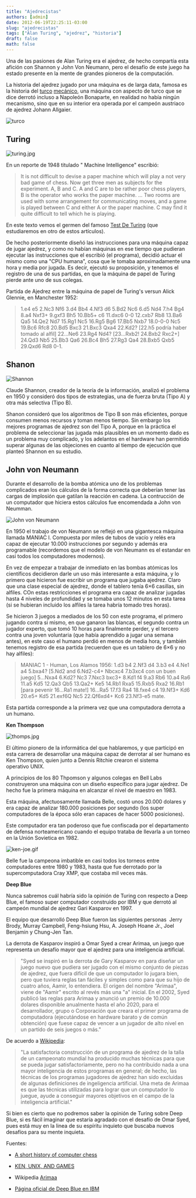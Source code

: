 ```yaml
---
title: "Ajedrecistas"
authors: [admin]
date: 2012-06-19T22:25:11-03:00
slug: "ajedrecistas"
tags: ["Alan Turing", "ajedrez", "historia"]
draft: false
math: false
---
```

Una de las pasiones de Alan Turing era el ajedrez, de hecho compartía
esta afición con Shannon y John Von Neumann, pero el desafío de este
juego ha estado presente en la mente de grandes pioneros de la
computación.

La historia del ajedrez jugado por una máquina es de larga data, famosa
es la historia
del [turco](/2005/11/inteligencia_artificial_artificial.html) [mecánico](http://www.portalajedrez.com/anecdotas/turco.php),
una máquina con aspecto de turco que se dice derrotó incluso a Napoleón
Bonaparte, en realidad no había ningún mecanismo, sino que en su
interior era operada por el campeón austriaco de ajedrez Johann
Allgaier.

![turco](turco.jpg)

## **Turing**

![turing.jpg](turing.jpg)

En un reporte de 1948 titulado " Machine Intelligence" escribió:


> It is not difficult to devise a paper machine which will play a not
> very bad game of chess. Now get three men as subjects for the
> experiment. A, B and C. A and C are to be rather poor chess players, B
> is the operator who works the paper machine. \... Two rooms are used
> with some arrangement for communicating moves, and a game is played
> between C and either A or the paper machine. C may find it quite
> difficult to tell which he is playing.

En este texto vemos el germen del famoso [Test De Turing](http://es.wikipedia.org/wiki/Test_de_Turing) (que estudiaremos en otro de estos artículos).

De hecho posteriormente diseñó las instrucciones para una máquina capaz
de jugar ajedrez, y como no habían máquinas en ese tiempo que pudieran
ejecutar las instrucciones que el escribió (el programa), decidió actuar
el mismo como una "CPU humana", cosa que le tomaba aproximadamente una
hora y media por jugada. Es decir, ejecutó su proposición, y tenemos el
registro de una de sus partidas, en que la máquina de papel de Turing
pierde ante uno de sus colegas.

Partida de Ajedrez entre la máquina de papel de Turing\'s versun Alick
Glennie, en Manchester 1952:


> 1.e4 e5 2.Nc3 Nf6 3.d4 Bb4 4.Nf3 d6 5.Bd2 Nc6 6.d5 Nd4 7.h4 Bg4 8.a4
> Nxf3+ 9.gxf3 Bh5 10.Bb5+ c6 11.dxc6 0-0 12.cxb7 Rb8 13.Ba6 Qa5 14.Qe2
> Nd7 15.Rg1 Nc5 16.Rg5 Bg6 17.Bb5 Nxb7 18.0-0-0 Nc5 19.Bc6 Rfc8 20.Bd5
> Bxc3 21.Bxc3 Qxa4 22.Kd2? \[22.h5 podría haber tomado al alfil\]
> 22\...Ne6 23.Rg4 Nd4? \[23\...Rxb2! 24.Bxb2 Rxc2+\] 24.Qd3 Nb5 25.Bb3
> Qa6 26.Bc4 Bh5 27.Rg3 Qa4 28.Bxb5 Qxb5 29.Qxd6 Rd8 0-1.

## **Shanon**

![Shannon](shannon.jpg)

Claude Shannon,
creador de la teoría de la información, analizó el problema en 1950 y
consideró dos tipos de estrategias, una de fuerza bruta (Tipo A) y otra
más selectiva (Tipo B).

Shanon consideró que los algoritmos de Tipo B son más eficientes, porque
consumen menos recursos y toman menos tiempo. Sin embargo los mejores
programas de ajedrez son del Tipo A, porque en la práctica el problema
de seleccionar las jugada más plausibles en un momento dado es un
problema muy complicado, y los adelantos en el hardware han permitido
superar algunas de las objeciones en cuanto al tiempo de ejecución que
planteó Shannon en su estudio.

## **John von Neumann**

Durante el desarrollo de la bomba atómica uno de los problemas
complicados eran los cálculos de la forma correcta que deberían tener
las cargas de implosión que gatilan la reacción en cadena. La
contrucción de un computador que hiciera estos cálculos fue encomendada
a John von Neumman.

![John von Neumann](JohnvonNeumann-LosAlamos.jpg)

En 1950 el trabajo de von Neumann se reflejó en una gigantesca máquina
llamada MANIAC I. Compuesta por miles de tubos de vacío y relés era
capaz de ejecutar 10.000 instrucciones por segundo y además era
programable (recordemos que el modelo de von Neumann es el estandar en
casi todos los computadores modernos).

En vez de empezar a trabajar de inmediato en las bombas atómicas los
científicos decidieron darle un uso más interesante a esta máquina, y lo
primero que hicieron fue escribir un programa que jugaba ajedrez. Claro
que una clase especial de ajedrez, donde el tablero tenía 6×6 casillas,
sin alfiles. COn estas restricciones el programa era capaz de analizar
jugadas hasta 4 niveles de profundidad y se tomaba unos 12 minutos en
esta tarea (si se hubieran incluido los alfiles la tarea habría tomado
tres horas).

Se hicieron 3 juegos a mediados de los 50 con este programa, el primero
jugando contra si mismo, en que ganaron las blancas, el segundo contra
un jugador experto, que tomó 10 horas para finalmente perder, y el
tercero contra una joven voluntaria (que había aprendido a jugar una
semana antes), en este caso el humano perdió en menos de media hora, y
también tenemos registro de esa partida (recuerden que es un tablero de
6×6 y no hay alfiles):

> MANIAC 1 - Human, Los Alamos 1956: 1.d3 b4 2.Nf3 d4 3.b3 e4 4.Ne1 a4
> 5.bxa4? \[5.Nd2 and 6.Nd2-c4+ Nbcxc4 7.b3xc4 con un buen juego\]
> 5\...Nxa4 6.Kd2? Nc3 7.Nxc3 bxc3+ 8.Kd1 f4 9.a3 Rb6 10.a4 Ra6 11.a5
> Kd5 12.Qa3 Qb5 13.Qa2+ Ke5 14.Rb1 Rxa5 15.Rxb5 Rxa2 16.Rb1 \[para
> pevenir 16\...Ra1 mate!\] 16\...Ra5 17.f3 Ra4 18.fxe4 c4 19.Nf3+ Kd6
> 20.e5+ Kd5 21.exf6Q Nc5 22.Qf6xd4+ Kc6 23.Nf3-e5 mate.

Esta partida corresponde a la primera vez que una computadora derrota a
un humano.

**Ken Thompson**

![thomps.jpg](thomps.jpg)

El último pionero de
la informática del que hablaremos, y que participó en esta carrera de
desarrollar una máquina capaz de derrotar al ser humano es Ken Thompson,
quien junto a Dennis Ritchie crearon el sistema operativo UNIX.

A principios de los 80 Thpomson y algunos colegas en Bell Labs
construyeron una máquina con un diseño específico para jugar ajedrez. De
hecho fue la primera máquina en alcanzar el nivel de maestro en 1983.

Esta máquina, afectuosamente llamada Belle, costó unos 20.000 dolares y
era capaz de analizar 180.000 posiciones por segundo (los super
computadores de la época sólo eran capaces de hacer 5000 posiciones).

Este computador era tan poderoso que fue confiscada por el departamento
de defensa norteamericano cuando el equipo trataba de llevarla a un
torneo en la Unión Sovietica en 1982.

![ken-joe.gif](ken-joe.gif)

Belle fue la campeona imbatible en casi todos los torneos entre
computadores entre 1980 y 1983, hasta que fue derrotado por la
supercomputadora Cray XMP, que costaba mil veces más.

**Deep Blue**

Nunca sabremos cuál habría sido la opinión de Turing con respecto a Deep
Blue, el famoso super computador construido por IBM y que derrotó al
campeón mundial de ajedrez Gari Kasparov en 1997.

El equipo que desarrolló Deep Blue fueron las siguientes personas  Jerry
Brody, Murray Campbell, Feng-hsiung Hsu, A. Joseph Hoane Jr., Joel
Benjamin y Chung-Jen Tan.

La derrota de Kasparov inspiró a Omar Syed a crear Arimaa, un juego que
representa un desafío mayor que el ajedrez para una inteligencia
artificial.

> "Syed se inspiró en la derrota de Gary Kasparov en para diseñar un
> juego nuevo que pudiera ser jugado con el mismo conjunto de piezas de
> ajedrez, que fuera difícil de que un computador lo jugara bien, pero
> que tuviera reglas tan fáciles y simples como para que su hijo de
> cuatro años, Aamir, lo entendiera. El origen del nombre "Arimaa",
> viene de "Aamir" escrito al revés más una "a" inicial. En el 2002,
> Syed publicó las reglas para Arimaa y anunció un premio de 10.000
> dolares disponible anualmente hasta el año 2020, para el
> desarrollador, grupo o Corporación que creara el primer programa de
> computadora (ejecutándose en hardware barato y de común obtención) que
> fuese capaz de vencer a un jugador de alto nivel en un partido de seis
> juegos o más."

De acuerdo a [Wikipedia](http://es.wikipedia.org/wiki/Arimaa):

> "La satisfactoria construcción de un programa de ajedrez de la talla
> de un campeonato mundial ha producido muchas técnicas para que se
> pueda jugar satisfactoriamente, pero no ha contribuido nada a una
> mayor inteligencia de estos programas en general; de hecho, las
> técnicas de los programas jugadores de ajedrez han sido excluidas de
> algunas definiciones de ingeligencia artificial. Una meta de Arimaa es
> que las técnicas utilizadas para lograr que un computador lo juegue,
> ayude a conseguir mayores objetivos en el campo de la inteligencia
> artificial."

Si bien es cierto que no podremos saber la opinión de Turing sobre Deep
Blue, si es fácil imaginar que estaría agradado con el desafío de Omar
Syed, pues está muy en la linea de su espíritu inquieto que buscaba
nuevos desafíos para su mente inquieta.

Fuentes:

-   [A short history of computer chess](http://www.chessbase.com/columns/column.asp?pid=102)

-   [KEN, UNIX, AND GAMES](http://cm.bell-labs.com/cm/cs/who/dmr/ken-games.html)

-   Wikipedia [Arimaa](http://es.wikipedia.org/wiki/Arimaa)

-   [Página oficial de Deep Blue en IBM](http://www-03.ibm.com/ibm/history/ibm100/us/en/icons/deepblue/)

